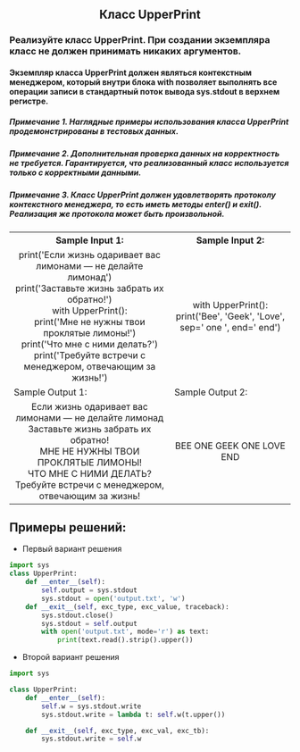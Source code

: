<h2 style="text-align:center">Класс UpperPrint</h2>

### Реализуйте класс UpperPrint. При создании экземпляра класс не должен принимать никаких аргументов.
#### Экземпляр класса UpperPrint должен являться контекстным менеджером, который внутри блока with позволяет выполнять все операции записи в стандартный поток вывода sys.stdout в верхнем регистре.


##### Примечание 1. Наглядные примеры использования класса UpperPrint продемонстрированы в тестовых данных.
##### Примечание 2. Дополнительная проверка данных на корректность не требуется. Гарантируется, что реализованный класс используется только с корректными данными.
##### Примечание 3. Класс UpperPrint должен удовлетворять протоколу контекстного менеджера, то есть иметь методы __enter__() и __exit__(). Реализация же протокола может быть произвольной.

<table align="center">
  <tbody>
    <tr>
      <th>Sample Input 1: </th>
      <th>Sample Input 2: </th>
    </tr>
    <tr>
      <td align="center">print('Если жизнь одаривает вас лимонами — не делайте лимонад')<br>
                          print('Заставьте жизнь забрать их обратно!')<br>
                          with UpperPrint():<br>
                              print('Мне не нужны твои проклятые лимоны!')<br>
                              print('Что мне с ними делать?')<br>
                          print('Требуйте встречи с менеджером, отвечающим за жизнь!')<br></td>
      <td align="center">with UpperPrint():<br>
                        print('Bee', 'Geek', 'Love', sep=' one ', end=' end')<br></td>
    </tr>
    <tr>
      <td>Sample Output 1:</td>
      <td>Sample Output 2:</td>
      </tr>
    <tr>
      <td align="center">
                        Если жизнь одаривает вас лимонами — не делайте лимонад<br>
                        Заставьте жизнь забрать их обратно!<br>
                        МНЕ НЕ НУЖНЫ ТВОИ ПРОКЛЯТЫЕ ЛИМОНЫ!<br>
                        ЧТО МНЕ С НИМИ ДЕЛАТЬ?<br>
                        Требуйте встречи с менеджером, отвечающим за жизнь!<br>
      </td>
      <td align="center">
                        BEE ONE GEEK ONE LOVE END<br>
      </td>
    </tr>
  </tbody>
</table>



## Примеры решений:
* Первый вариант решения
```python
import sys
class UpperPrint:
    def __enter__(self):
        self.output = sys.stdout
        sys.stdout = open('output.txt', 'w')        
    def __exit__(self, exc_type, exc_value, traceback):
        sys.stdout.close()
        sys.stdout = self.output
        with open('output.txt', mode='r') as text:
            print(text.read().strip().upper())
```
* Второй вариант решения

```python
import sys

class UpperPrint:
    def __enter__(self):
        self.w = sys.stdout.write
        sys.stdout.write = lambda t: self.w(t.upper())

    def __exit__(self, exc_type, exc_val, exc_tb):
        sys.stdout.write = self.w
```


